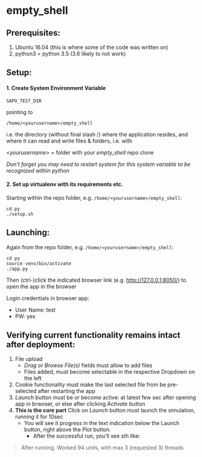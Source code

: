 # empty_shell
## Prerequisites:

1. Ubuntu 16.04 (this is where some of the code was written on)
2. python3 = python 3.5 (3.6 likely to not work)

## Setup:
#### 1. Create System Environment Variable

`SAPO_TEST_DIR`

pointing to

`/home/<yourusername>/empty_shell`

i.e. the directory (without final slash /) where the application resides, and where it can read and write files & folders, i.e. with

*\<yourusername\>* = folder with your *empty_shell* repo clone

*Don't forget you may need to restart system for this system variable to be recognized within python*

#### 2. Set up virtualenv with its requirements etc.
Starting within the repo folder, e.g. `/home/<yourusername>/empty_shell`:
```
cd py
./setup.sh
```

## Launching:
Again from the repo folder, e.g. `/home/<yourusername>/empty_shell`:
```	
cd py
source venv/bin/activate
./app.py
```
Then (ctrl-)click the indicated browser link (e.g. http://127.0.0.1:8050/) to open the app in the browser
	
Login credentials in browser app:
* User Name: test
* PW: yes


## Verifying current functionality remains intact after deployment:

1. File upload
   - *Drag or Browse File(s)* fields must allow to add files
   - Files added, must become selectable in the respective Dropdown on the left
2. Cookie functionality must make the last selected file from be pre-selected after restarting the app
3. *Launch* button must be or become active: at latest few sec after opening app in brwoser, or else after clicking *Activate* button
4. **This is the *core* part** Click on *Launch* button must launch the simulation, running it for 10sec
   - You will see it progress in the text indication below the Launch button, right above the Plot button.
	 - After the successful run, you'll see sth like:
> After running. Worked 94 units, with max 3 (requested 3) threads
		
